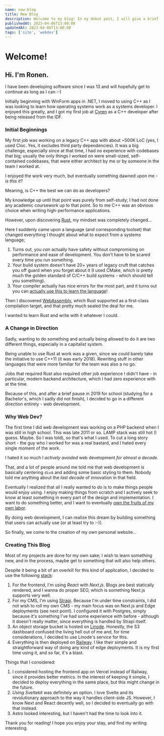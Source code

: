 ```yaml
---
name: new-blog
title: New Blog
description: Welcome to my blog! In my debut post, I will give a brief introduction to myself and this blog.
publishedAt: 2023-04-06T13:00:00
updatedAt: 2023-04-06T13:00:00
tags: ['site', 'webdev']
---
```


# Welcome!

## Hi. I'm Ronen.

I have been developing software since I was 13 and will hopefully get to continue as long as I can :-)

Initially beginning with WinForm apps in .NET, I moved to using C++ as I was looking to learn how operating systems work as a systems developer. I enjoyed this greatly, and I got my first job at [Cyren](https://cyren.com) as a C++ developer after being released from the IDF.

### Initial Beginnings

My first job was working on a legacy C++ app with about ~500K LoC (yes, I used Cloc. Yes, it excludes third party dependencies). It was a big challenge, especially since at that time, I had no experience with codebases that big; usually the only things I worked on were small-sized, self-contained codebases, that were either architect by me or by someone in the team I worked at.

I enjoyed the work very much, but eventually something dawned upon me - _is this it_?

Meaning, is C++ the best we can do as developers?

My knowledge up until that point was purely from self-study; I had not done any academic coursework up to that point. So to me C++ was an obvious choice when writing high-performance applications.

However, upon discovering [Rust](https://www.rust-lang.org/), my mindset was completely changed...

Here I suddenly came upon a language (and corresponding toolset) that changed everything I thought about what to expect from a systems language;

1. Turns out, you _can_ actually have safety without compromising on performance and ease of development. You don't have to be scared every time you run something.
2. Your build system doesn't have 20+ years of legacy cruft that catches you off guard when you forget about it (I used CMake, which is pretty much the golden standard of C/C++ build systems - which should tell you something).
3. Your compiler actually has nice errors for the most part, and it turns out you can [actually use this to learn the language](https://www.reddit.com/r/rust/comments/q8t2uk/compiler_error_driven_development/)!

Then I discovered [WebAssembly](https://webassembly.org/), which Rust supported as a first-class compilation target, and that pretty much sealed the deal for me.

I wanted to learn Rust and write with it whatever I could.

### A Change in Direction

Sadly, wanting to do something and actually being allowed to do it are two different things, especially in a capitalist system.

Being unable to use Rust at work was a given, since we could barely take the initiative to use C++11 (it was early 2018). Rewriting stuff in other languages that were more familiar for the team was also a no go.

Jobs that required Rust also required other job experience I didn't have - in particular, modern backend architecture, which I had zero experience with at the time.

Because of this, and after a brief pause in 2019 for school (studying for a Bachelor's, which I sadly did not finish), I decided to go in a different direction entirely - web development.

### Why Web Dev?

The first time I did web development was working on a PHP backend when I was still in high school. This was late 2011 or so. LAMP stack was still hot (I guess. Maybe. So I was told), so that's what I used. To cut a long story short - the guy who I worked for was a real bastard, and I hated every single moment of the work.

I hated it so much I _actively avoided_ web development _for almost a decade_.

That, and a lot of people around me told me that web development is basically centering `div`s and adding some basic styling to them. Nobody told me anything about the _last decade_ of innovation in that field.

Eventually I realized that all I really wanted to do is to make things people would enjoy using. I enjoy making things from scratch and I actively seek to know at least something in every part of the design and implementation. I want to do something better, and I want to eventually [own the fruits of my own labor](https://en.wikipedia.org/wiki/Labour_power).

By doing web development, I can realize this dream by building something that users can actually use (or at least try to :-)).

So finally, we come to the creation of my own personal website...

### Creating This Blog

Most of my projects are done for my own sake; I wish to learn something new, and in the process, maybe get to something that will also help others.

Despite it being a bit of an overkill for this kind of application, I decided to use the following [stack](https://jamstack.org/):

1. For the frontend, I'm using _React_ with _Next.js_. Blogs are best statically rendered, and I wanna do proper SEO, which is something Next.js supports very well.
2. For my CMS, I'm using [Strapi](https://strapi.io/). Because I'm under time constraints, I did not wish to roll my own CMS - my main focus was on Next.js and Edge deployments (see next point).
   I configured it with Postgres, simply because it's something I've had some experience with before - although it doesn't really matter, since everything is handled by Strapi itself.
3. An object storage bucket is hosted on [Linode](https://linode.com). Honestly, the S3 dashboard confused the living hell out of me and, for time considerations, I decided to use Linode's service for this.
4. Everything is then deployed on [Railway](https://railway.app). I like their simple and straightforward way of doing any kind of edge deployments. It is my first time using it, and so far, it's a blast.

Things that I considered:

1. I considered hosting the frontend app on Vercel instead of Railway, since it provides better metrics. In the interest of keeping it simple, I decided to deploy everything in the same place, but this might change in the future.
2. _Using Sveltekit_ was definitely an option. I love Svelte and its revolutionary approach to the way it handles client-side JS. However, I know Next and React decently well, so I decided to eventually go with that instead.
3. Astro looked interesting, but I haven't had the time to look into it.

Thank you for reading! I hope you enjoy your stay, and find my writing interesting.
